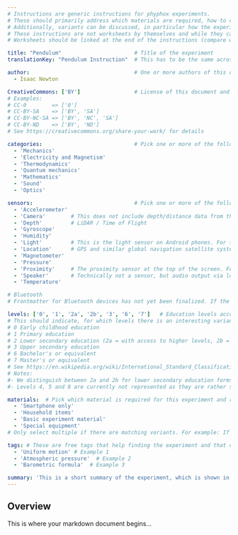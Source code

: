 ```yaml
---
# Instructions are generic instructions for phyphox experiments.
# These should primarily address which materials are required, how to conduct the experiment, which results can be expected, which problems to expect and how to troubleshoot them.
# Additionally, variants can be discussed, in particular how the experiment can be used to cover different subjects and student levels.
# These instructions are not worksheets by themselves and while they can be used by students, they do not directly address students.
# Worksheets should be linked at the end of the instructions (compare with existing experiments).

title: "Pendulum"                       # Title of the experiment
translationKey: "Pendulum Instruction"  # This has to be the same across all translations of the same instructions and allows linking to different language versions despite them having different titles

author:                                 # One or more authors of this document (i.e. your name and anyone who contributed)
  - Isaac Newton

CreativeCommons: ['BY']                 # License of this document and embedded materials (images). This should be a Creative Commons licence. Make this an array of the different CC modules that apply.
# Examples:
# CC-0        => ['0']
# CC-BY-SA    => ['BY', 'SA']
# CC-BY-NC-SA => ['BY', 'NC', 'SA']
# CC-BY-ND    => ['BY', 'ND']
# See https://creativecommons.org/share-your-work/ for details

categories:                             # Pick one or more of the following and remove the others. Do not translate them. Get in touch with the phyphox team before adding new categories or if an item is not automatically translated in the final document
  - 'Mechanics'
  - 'Electricity and Magnetism'
  - 'Thermodynamics'
  - 'Quantum mechanics'
  - 'Mathematics'
  - 'Sound'
  - 'Optics'

sensors:                                # Pick one or more of the following and remove the others. Do not translate them. Get in touch with the phyphox team before adding new sensor types or if an item is not automatically translated in the final document
  - 'Accelerometer'
  - 'Camera'        # This does not include depth/distance data from the camera. See "depth"
  - 'Depth'         # LiDAR / Time of Flight
  - 'Gyroscope'
  - 'Humidity'
  - 'Light'         # This is the light sensor on Android phones. For the camera see "Camera"
  - 'Location'      # GPS and similar global navigation satellite systems
  - 'Magnetometer'
  - 'Pressure'
  - 'Proximity'     # The proximity sensor at the top of the screen. For LiDAR / Time of flight sensors that are part of the camera system see "depth"
  - 'Speaker'       # Technically not a sensor, but audio output via loud speaker or connected headphones
  - 'Temperature'

# Bluetooth
# Frontmatter for Bluetooth devices has not yet been finalized. If the experiment uses Bluetooth, please get in touch with the phyphox team first.

levels: ['0', '1', '2a', '2b', '3', '6', '7']   # Education levels according to ISCED-2011
# This should indicate, for which levels there is an interesting variant of the experiment.
# 0 Early childhood education
# 1 Primary education
# 2 Lower secondary education (2a = with access to higher levels, 2b = without access to higher levels)
# 3 Upper secondary education
# 6 Bachelor's or equivalent
# 7 Master's or equivalent
# See https://en.wikipedia.org/wiki/International_Standard_Classification_of_Education or https://uis.unesco.org/en/topic/international-standard-classification-education-isced for details.
# Notes:
#- We distinguish between 2a and 2b for lower secondary education forms that either focus to prepare students to continue with upper secondary education (2a) or that emphasize a path to vocational training (2b)
#- Levels 4, 5 and 8 are currently not represented as they are rather specific. Let us know if you have a use case for this.

materials:  # Pick which material is required for this experiment and remove the others. Do not translate them.
  - 'Smartphone only'
  - 'Household items'
  - 'Basic experiment material'
  - 'Special equipment'
# Only select multiple if there are matching variants. For example: If an experiment requires a stand (basic experiment material) and a plastic bag (household items), only select "basic experiment material". However, if there is a variant that requires a stand and an independent variant that only requires a plastic bag, select both categories.

tags: # These are free tags that help finding the experiment and that can be used in cloud tags. In contrast to the other items you can freely define them and they should be in the language of the document!
  - 'Uniform motion' # Example 1
  - 'Atmospheric pressure'  # Example 2
  - 'Barometric formula'  # Example 3

summary: 'This is a short summary of the experiment, which is shown in listings with multiple experiments.'
---
```


## Overview

This is where your markdown document begins...


